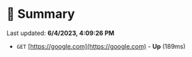 # 📖 Summary
Last updated: **6/4/2023, 4:09:26 PM**

- `GET` [https://google.com](https://google.com) - **Up** (189ms)
